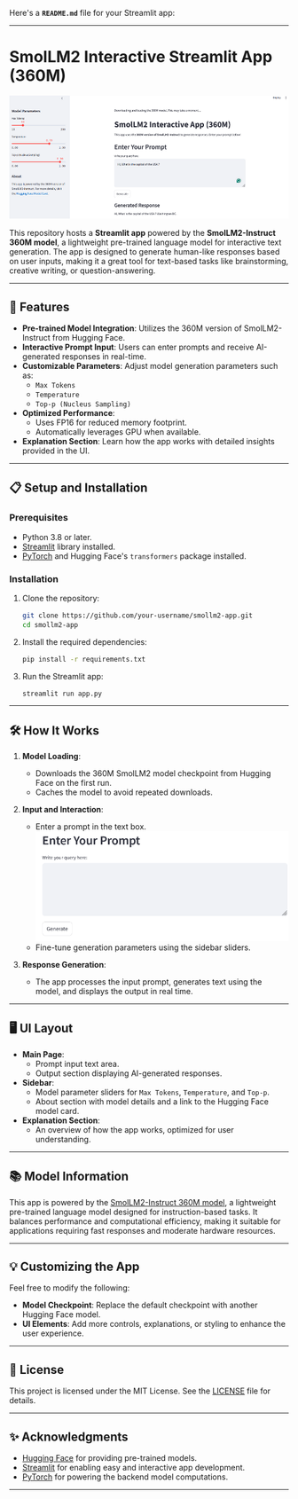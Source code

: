 Here's a **`README.md`** file for your Streamlit app:

---

# SmolLM2 Interactive Streamlit App (360M)

![img_1.png](img_1.png)

This repository hosts a **Streamlit app** powered by the **SmolLM2-Instruct 360M model**, a lightweight pre-trained language model for interactive text generation. The app is designed to generate human-like responses based on user inputs, making it a great tool for text-based tasks like brainstorming, creative writing, or question-answering.

---

## 🚀 **Features**
- **Pre-trained Model Integration**: Utilizes the 360M version of SmolLM2-Instruct from Hugging Face.
- **Interactive Prompt Input**: Users can enter prompts and receive AI-generated responses in real-time.
- **Customizable Parameters**: Adjust model generation parameters such as:
  - `Max Tokens`
  - `Temperature`
  - `Top-p (Nucleus Sampling)`
- **Optimized Performance**:
  - Uses FP16 for reduced memory footprint.
  - Automatically leverages GPU when available.
- **Explanation Section**: Learn how the app works with detailed insights provided in the UI.

---

## 📋 **Setup and Installation**

### Prerequisites
- Python 3.8 or later.
- [Streamlit](https://streamlit.io/) library installed.
- [PyTorch](https://pytorch.org/) and Hugging Face's `transformers` package installed.

### Installation
1. Clone the repository:
   ```bash
   git clone https://github.com/your-username/smollm2-app.git
   cd smollm2-app
   ```
2. Install the required dependencies:
   ```bash
   pip install -r requirements.txt
   ```

3. Run the Streamlit app:
   ```bash
   streamlit run app.py
   ```

---

## 🛠️ **How It Works**

1. **Model Loading**:
   - Downloads the 360M SmolLM2 model checkpoint from Hugging Face on the first run.
   - Caches the model to avoid repeated downloads.

2. **Input and Interaction**:
   - Enter a prompt in the text box.
   ![img.png](img.png)
   - Fine-tune generation parameters using the sidebar sliders.
    
3. **Response Generation**:
   - The app processes the input prompt, generates text using the model, and displays the output in real time.
    
---

## 🖥️ **UI Layout**
- **Main Page**:
  - Prompt input text area.
  - Output section displaying AI-generated responses.
- **Sidebar**:
  - Model parameter sliders for `Max Tokens`, `Temperature`, and `Top-p`.
  - About section with model details and a link to the Hugging Face model card.
- **Explanation Section**:
  - An overview of how the app works, optimized for user understanding.

---

## 📚 **Model Information**
This app is powered by the [SmolLM2-Instruct 360M model](https://huggingface.co/HuggingFaceTB/SmolLM2-360M-Instruct), a lightweight pre-trained language model designed for instruction-based tasks. It balances performance and computational efficiency, making it suitable for applications requiring fast responses and moderate hardware resources.

---

## 💡 **Customizing the App**
Feel free to modify the following:
- **Model Checkpoint**: Replace the default checkpoint with another Hugging Face model.
- **UI Elements**: Add more controls, explanations, or styling to enhance the user experience.

---

## 📄 **License**
This project is licensed under the MIT License. See the [LICENSE](LICENSE) file for details.

---

## ✨ **Acknowledgments**
- [Hugging Face](https://huggingface.co/) for providing pre-trained models.
- [Streamlit](https://streamlit.io/) for enabling easy and interactive app development.
- [PyTorch](https://pytorch.org/) for powering the backend model computations.

---
